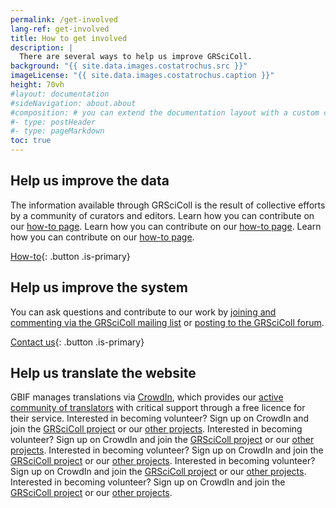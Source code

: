 ```yaml
---
permalink: /get-involved
lang-ref: get-involved
title: How to get involved
description: |
  There are several ways to help us improve GRSciColl.
background: "{{ site.data.images.costatrochus.src }}"
imageLicense: "{{ site.data.images.costatrochus.caption }}"
height: 70vh
#layout: documentation
#sideNavigation: about.about
#composition: # you can extend the documentation layout with a custom composition
#- type: postHeader
#- type: pageMarkdown
toc: true
---
```


## Help us improve the data

The information available through GRSciColl is the result of collective efforts by a community of curators and editors. Learn how you can contribute on our [how-to page](/how-to). Learn how you can contribute on our [how-to page](/how-to). Learn how you can contribute on our [how-to page](/how-to).

[How-to](/how-to){: .button .is-primary}

## Help us improve the system

You can ask questions and contribute to our work by [joining and commenting via the GRSciColl mailing list](https://lists.gbif.org/mailman/listinfo/scientific-collections) or [posting to the GRSciColl forum](https://discourse.gbif.org/c/grscicoll/29).

[Contact us](/contact){: .button .is-primary}

## Help us translate the website

GBIF manages translations via [CrowdIn](https://www.crowdin.com), which provides our [active community of translators](https://www.gbif.org/translators) with critical support through a free licence for their service. Interested in becoming volunteer? Sign up on CrowdIn and join the [GRSciColl project](https://crowdin.com/project/grscicoll) or our [other projects](https://crowdin.com/profile/gbif-informatics). Interested in becoming volunteer? Sign up on CrowdIn and join the [GRSciColl project](https://crowdin.com/project/grscicoll) or our [other projects](https://crowdin.com/profile/gbif-informatics). Interested in becoming volunteer? Sign up on CrowdIn and join the [GRSciColl project](https://crowdin.com/project/grscicoll) or our [other projects](https://crowdin.com/profile/gbif-informatics). Interested in becoming volunteer? Sign up on CrowdIn and join the [GRSciColl project](https://crowdin.com/project/grscicoll) or our [other projects](https://crowdin.com/profile/gbif-informatics). Interested in becoming volunteer? Sign up on CrowdIn and join the [GRSciColl project](https://crowdin.com/project/grscicoll) or our [other projects](https://crowdin.com/profile/gbif-informatics).

